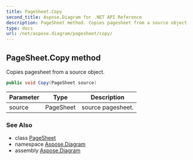 ```yaml
---
title: PageSheet.Copy
second_title: Aspose.Diagram for .NET API Reference
description: PageSheet method. Copies pagesheet from a source object
type: docs
url: /net/aspose.diagram/pagesheet/copy/
---
```

## PageSheet.Copy method

Copies pagesheet from a source object.

```csharp
public void Copy(PageSheet source)
```

| Parameter | Type | Description |
| --- | --- | --- |
| source | PageSheet | source pagesheet. |

### See Also

* class [PageSheet](../)
* namespace [Aspose.Diagram](../../pagesheet/)
* assembly [Aspose.Diagram](../../../)


